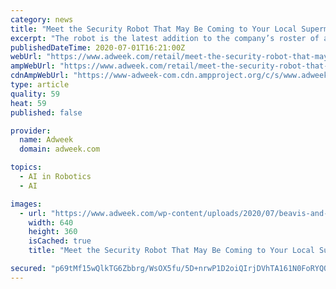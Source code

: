 ```yaml
---
category: news
title: "Meet the Security Robot That May Be Coming to Your Local Supermarket"
excerpt: "The robot is the latest addition to the company’s roster of automated retail workers and its first foray into the security guard industry. Its task list is relatively innocuous: It checks that door and window locks are fastened,"
publishedDateTime: 2020-07-01T16:21:00Z
webUrl: "https://www.adweek.com/retail/meet-the-security-robot-that-may-be-coming-to-your-local-supermarket/"
ampWebUrl: "https://www.adweek.com/retail/meet-the-security-robot-that-may-be-coming-to-your-local-supermarket/amp/"
cdnAmpWebUrl: "https://www-adweek-com.cdn.ampproject.org/c/s/www.adweek.com/retail/meet-the-security-robot-that-may-be-coming-to-your-local-supermarket/amp/"
type: article
quality: 59
heat: 59
published: false

provider:
  name: Adweek
  domain: adweek.com

topics:
  - AI in Robotics
  - AI

images:
  - url: "https://www.adweek.com/wp-content/uploads/2020/07/beavis-and-butthead-CONTENT-2020-640x360.jpg"
    width: 640
    height: 360
    isCached: true
    title: "Meet the Security Robot That May Be Coming to Your Local Supermarket"

secured: "p69tMf15wQlkTG6Zbbrg/WsOX5fu/5D+nrwP1D2oiQIrjDVhTA161N0FoRYQQm6rA8ISGp7/aT2CibfKrcE6KXELtStYtY69Sgv67I5gA7oIGhMCSfnbb0NNOfIUeY9NSukfg5OO18En9gEvYMEzsZa9ydcogq+qokJ3DcrdrNjdnkWkBXPpPO7E8uwQpwxsUbNt7tKQWdLe1ec60AdAcx7xlJuzEs7xUPQ/IUnyxE0NQxCsLP4pX9GgoD00yNAPnLcto9Cq09sYv5/OJvwGnub3qW0I8VHbSTC38JDpfXD7xq8MYv7YVLRlAnlriTYOmfd+Zv/p41Cjb8MpbiSVEw==;VT7pHaeKt2963ELO+YAswQ=="
---
```


